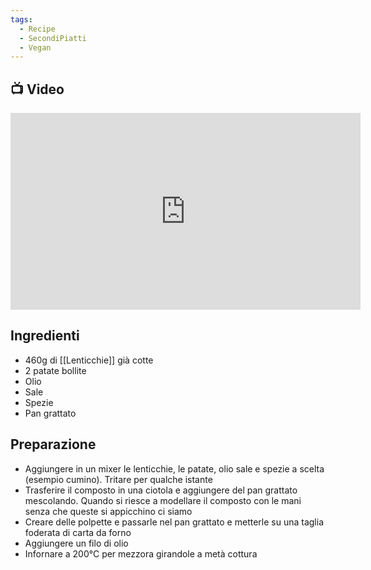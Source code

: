 ```yaml
---
tags:
  - Recipe
  - SecondiPiatti
  - Vegan
---
```



## 📺 Video

<div class="iframe-container">
  <iframe width="560" height="315" src="https://www.youtube.com/embed/Xnk85AAWVAY" title="YouTube video player" frameborder="0" allow="accelerometer; autoplay; clipboard-write; encrypted-media; gyroscope; picture-in-picture" allowfullscreen></iframe>
</div>

## Ingredienti
* 460g di [[Lenticchie]] già cotte
* 2 patate bollite
* Olio
* Sale
* Spezie
* Pan grattato

## Preparazione
* Aggiungere in un mixer le lenticchie, le patate, olio sale e spezie a scelta (esempio cumino). Tritare per qualche istante
* Trasferire il composto in una ciotola e aggiungere del pan grattato mescolando. Quando si riesce a modellare il composto con le mani senza che queste si appicchino ci siamo
* Creare delle polpette e passarle nel pan grattato e metterle su una taglia foderata di carta da forno
* Aggiungere un filo di olio
* Infornare a 200°C per mezzora girandole a metà cottura